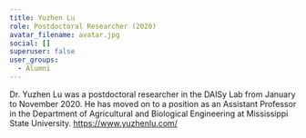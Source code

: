 ```yaml
---
title: Yuzhen Lu
role: Postdoctoral Researcher (2020)
avatar_filename: avatar.jpg
social: []
superuser: false
user_groups:
  - Alumni
---
```

Dr. Yuzhen Lu was a postdoctoral researcher in the DAISy Lab from January to November 2020. He has moved on to a position as an Assistant Professor in the Department of Agricultural and Biological Engineering at Mississippi State University. <https://www.yuzhenlu.com/>
